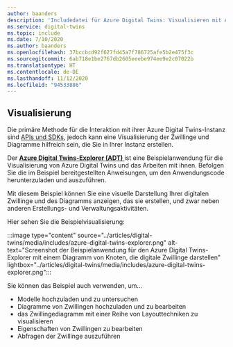 ```yaml
---
author: baanders
description: 'Includedatei für Azure Digital Twins: Visualisieren mit Azure Digital Twins-Explorer'
ms.service: digital-twins
ms.topic: include
ms.date: 7/10/2020
ms.author: baanders
ms.openlocfilehash: 37bccbcd92f627fd45a7f786725afe5b2e475f3c
ms.sourcegitcommit: 6ab718e1be2767db2605eeebe974ee9e2c07022b
ms.translationtype: HT
ms.contentlocale: de-DE
ms.lasthandoff: 11/12/2020
ms.locfileid: "94533886"
---
```

## <a name="visualization"></a>Visualisierung

Die primäre Methode für die Interaktion mit ihrer Azure Digital Twins-Instanz sind [APIs und SDKs](../articles/digital-twins/how-to-use-apis-sdks.md), jedoch kann eine Visualisierung der Zwillinge und Diagramme hilfreich sein, die Sie in Ihrer Instanz erstellen.

Der [**Azure Digital Twins-Explorer (ADT)** ](/samples/azure-samples/digital-twins-explorer/digital-twins-explorer/) ist eine Beispielanwendung für die Visualisierung von Azure Digital Twins und das Arbeiten mit ihnen. Befolgen Sie die im Beispiel bereitgestellten Anweisungen, um den Anwendungscode herunterzuladen und auszuführen. 

Mit diesem Beispiel können Sie eine visuelle Darstellung Ihrer digitalen Zwillinge und des Diagramms anzeigen, das sie erstellen, und zwar neben anderen Erstellungs- und Verwaltungsaktivitäten.

Hier sehen Sie die Beispielvisualisierung:

:::image type="content" source="../articles/digital-twins/media/includes/azure-digital-twins-explorer.png" alt-text="Screenshot der Beispielanwendung für den Azure Digital Twins-Explorer mit einem Diagramm von Knoten, die digitale Zwillinge darstellen" lightbox="../articles/digital-twins/media/includes/azure-digital-twins-explorer.png":::

Sie können das Beispiel auch verwenden, um...
* Modelle hochzuladen und zu untersuchen
* Diagramme von Zwillingen hochzuladen und zu bearbeiten
* das Zwillingediagramm mit einer Reihe von Layouttechniken zu visualisieren
* Eigenschaften von Zwillingen zu bearbeiten
* Abfragen der Zwillinge auszuführen